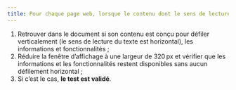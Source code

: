 ```yaml
---
title: Pour chaque page web, lorsque le contenu dont le sens de lecture est horizontal est affiché dans une fenêtre réduite à une largeur de 320 px, l’ensemble des informations et des fonctionnalités sont-elles disponibles sans aucun défilement horizontal (hors cas particuliers) ?
---
```


1. Retrouver dans le document si son contenu est conçu pour défiler verticalement (le sens de lecture du texte est horizontal), les informations et fonctionnalités ;
2. Réduire la fenêtre d’affichage à une largeur de 320 px et vérifier que les informations et les fonctionnalités restent disponibles sans aucun défilement horizontal ;
3. Si c’est le cas, **le test est validé**.
